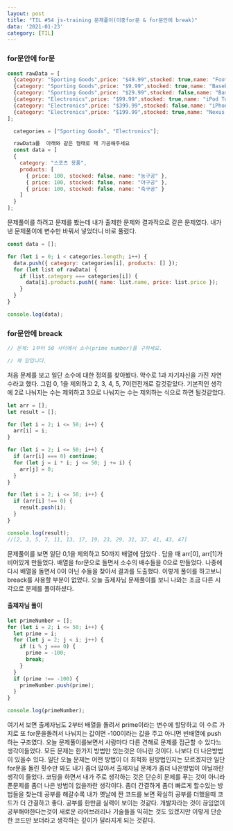 ```yaml
---
layout: post
title: "TIL #54 js-training 문제풀이(이중for문 & for문안에 break)"
data: '2021-01-23'
category: [TIL]
---
```


### for문안에 for문

```js
const rawData = [
  {category: "Sporting Goods",price: "$49.99",stocked: true,name: "Football"},
  {category: "Sporting Goods",price: "$9.99",stocked: true,name: "Baseball",},
  {category: "Sporting Goods",price: "$29.99",stocked: false,name: "Basketball",},
  {category: "Electronics",price: "$99.99",stocked: true,name: "iPod Touch",},
  {category: "Electronics",price: "$399.99",stocked: false,name: "iPhone 5",},
  {category: "Electronics",price: "$199.99",stocked: true,name: "Nexus 7",},
];

  categories = ["Sporting Goods", "Electronics"];

  rawData를  아래와 같은 형태로 재 가공해주세요
  const data = [
  {
    category: "스포츠 용품",
    products: [
      { price: 100, stocked: false, name: "농구공" },
      { price: 100, stocked: false, name: "야구공" },
      { price: 100, stocked: false, name: "축구공" }
    ]
  }
];
```

문제풀이를 하려고 문제를 봤는데 내가 출제한 문제와 결과적으로 같은 문제였다. 내가 낸 문제풀이에 변수만 바꿔서 넣었더니 바로 풀렸다.

```js
const data = [];

for (let i = 0; i < categories.length; i++) {
  data.push({ category: categories[i], products: [] });
  for (let list of rawData) {
    if (list.category === categories[i]) {
      data[i].products.push({ name: list.name, price: list.price });
    }
  }
}

console.log(data);
```

### for문안에 breack

```js
// 문제: 1부터 50 사이에서 소수(prime number)를 구하세요.

// 제 답입니다.
```

처음 문제를 보고 일단 소수에 대한 정의를 찾아봤다. 약수로 1과 자기자신을 가진 자연수라고 했다. 그럼 0, 1을 제외하고 2, 3, 4, 5, 7이런전개로 갈것같았다. 기본적인 생각에 2로 나눠지는 수는 제외하고 3으로 나눠지는 수는 제외하는 식으로 하면 될것같았다.

```js
let arr = [];
let result = [];

for (let i = 2; i <= 50; i++) {
  arr[i] = i;
}

for (let i = 2; i <= 50; i++) {
  if (arr[i] === 0) continue;
  for (let j = i * i; j <= 50; j += i) {
    arr[j] = 0;
  }
}

for (let i = 2; i <= 50; i++) {
  if (arr[i] !== 0) {
    result.push(i);
  }
}

console.log(result);
//[2, 3, 5, 7, 11, 13, 17, 19, 23, 29, 31, 37, 41, 43, 47]
```

문제풀이를 보면 일단 0,1을 제외하고 50까지 배열에 담았다 . 담을 때 arr[0], arr[1]가 비어있게 만들었다. 배열을 for문으로 돌면서 소수의 배수들을 0으로 만들었다. 나중에 다시 배열을 돌면서 0이 아닌 수들을 찾아서 결과를 도출했다. 이렇게 풀이를 하고보니 breack를 사용할 부분이 없었다. 오늘 출제자님 문제풀이를 보니 나와는 조금 다른 시각으로 문제를 풀이하셨다.

#### 출제자님 풀이

```js
let primeNumber = [];
for (let i = 2; i <= 50; i++) {
  let prime = i;
  for (let j = 2; j < i; j++) {
    if (i % j === 0) {
      prime = -100;
      break;
    }
  }
  if (prime !== -100) {
    primeNumber.push(prime);
  }
}

console.log(primeNumber);
```

여기서 보면 출제자님도 2부터 배열을 돌려서 prime이라는 변수에 할당하고 이 수르 가지로 또 for문을돌려서 나눠지는 값이면 -100이라는 값을 주고 아니면 빈배열에 push하는 구조였다. 오늘 문제풀이를보면서 사람마다 다른 견해로 문제를 접근할 수 있다느 생각이들었다. 모든 문제는 한가지 방법만 있는것은 아니란 것이다. 나보다 더 나은방법이 있을수 있다. 일단 오늘 문제는 어떤 방법이 더 최적화 된방법인지는 모르겠지만 일단 for문을 돌린 횟수만 봐도 내가 좀더 많아서 출제자님 문제가 좀더 나은방법이 아닐까란 생각이 들었다. 코딩을 하면서 내가 주로 생각하는 것은 단순히 문제를 푸는 것이 아니라 푼문제를 좀더 나은 방법이 없을까란 생각이다. 좀더 간결하게 좀더 빠르게 할수있는 방법들을 찾는데 공부를 해갈수록 내가 옛날에 짠 코드를 보면 확실히 공부를 더했을때 코드가 더 간결하고 좋다. 공부를 한만큼 실력이 보이는 것같다. 개발자라는 것이 끊임없이 공부해야한다는것이 새로운 라이브러리나 기술들을 익히는 것도 있겠지만 이렇게 단순한 코드만 보더라고 생각하는 깊이가 달라지게 되는 것같다.